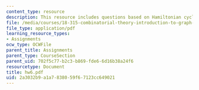 ```yaml
---
content_type: resource
description: This resource includes questions based on Hamiltonian cycle.
file: /media/courses/18-315-combinatorial-theory-introduction-to-graph-theory-extremal-and-enumerative-combinatorics-spring-2005/2a3032b9a1a7838059f67123cc649021_hw6.pdf
file_type: application/pdf
learning_resource_types:
- Assignments
ocw_type: OCWFile
parent_title: Assignments
parent_type: CourseSection
parent_uid: 702f5c77-b2c3-b869-fde6-6d16b38a24f6
resourcetype: Document
title: hw6.pdf
uid: 2a3032b9-a1a7-8380-59f6-7123cc649021
---
```

